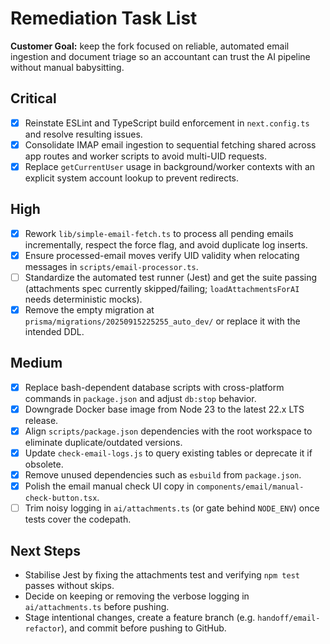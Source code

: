 # Remediation Task List

**Customer Goal:** keep the fork focused on reliable, automated email ingestion and document triage so an accountant can trust the AI pipeline without manual babysitting.

## Critical
- [x] Reinstate ESLint and TypeScript build enforcement in `next.config.ts` and resolve resulting issues.
- [x] Consolidate IMAP email ingestion to sequential fetching shared across app routes and worker scripts to avoid multi-UID requests.
- [x] Replace `getCurrentUser` usage in background/worker contexts with an explicit system account lookup to prevent redirects.

## High
- [x] Rework `lib/simple-email-fetch.ts` to process all pending emails incrementally, respect the force flag, and avoid duplicate log inserts.
- [x] Ensure processed-email moves verify UID validity when relocating messages in `scripts/email-processor.ts`.
- [ ] Standardize the automated test runner (Jest) and get the suite passing (attachments spec currently skipped/failing; `loadAttachmentsForAI` needs deterministic mocks).
- [x] Remove the empty migration at `prisma/migrations/20250915225255_auto_dev/` or replace it with the intended DDL.

## Medium
- [x] Replace bash-dependent database scripts with cross-platform commands in `package.json` and adjust `db:stop` behavior.
- [x] Downgrade Docker base image from Node 23 to the latest 22.x LTS release.
- [x] Align `scripts/package.json` dependencies with the root workspace to eliminate duplicate/outdated versions.
- [x] Update `check-email-logs.js` to query existing tables or deprecate it if obsolete.
- [x] Remove unused dependencies such as `esbuild` from `package.json`.
- [x] Polish the email manual check UI copy in `components/email/manual-check-button.tsx`.
- [ ] Trim noisy logging in `ai/attachments.ts` (or gate behind `NODE_ENV`) once tests cover the codepath.

## Next Steps
- Stabilise Jest by fixing the attachments test and verifying `npm test` passes without skips.
- Decide on keeping or removing the verbose logging in `ai/attachments.ts` before pushing.
- Stage intentional changes, create a feature branch (e.g. `handoff/email-refactor`), and commit before pushing to GitHub.
